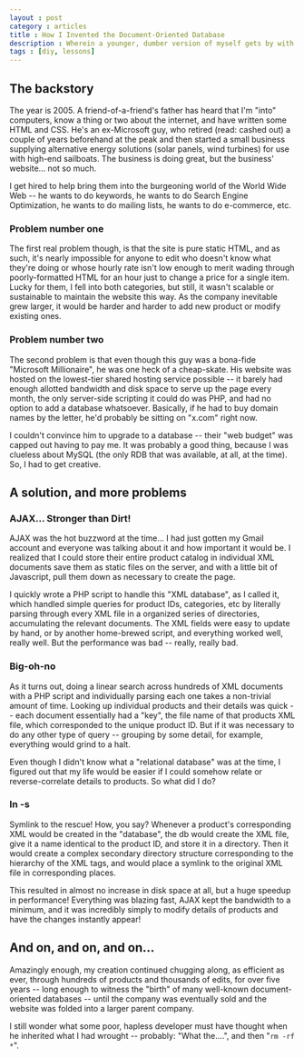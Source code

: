 ```yaml
---
layout : post
category : articles
title : How I Invented the Document-Oriented Database
description : Wherein a younger, dumber version of myself gets by with the tools I'm given to reinvent the wheel without ever having seen the wagon.
tags : [diy, lessons]
---
```


## The backstory

The year is 2005. A friend-of-a-friend's father has heard that I'm "into"
computers, know a thing or two about the internet, and have written some HTML
and CSS. He's an ex-Microsoft guy, who retired (read: cashed out) a couple of
years beforehand at the peak and then started a small business supplying
alternative energy solutions (solar panels, wind turbines) for use with
high-end sailboats. The business is doing great, but the business' website...
not so much.

I get hired to help bring them into the burgeoning world of the World Wide Web
-- he wants to do keywords, he wants to do Search Engine Optimization, he wants
to do mailing lists, he wants to do e-commerce, etc.

### Problem number one
The first real problem though, is that the site is pure static HTML, and as
such, it's nearly impossible for anyone to edit who doesn't know what they're
doing or whose hourly rate isn't low enough to merit wading through
poorly-formatted HTML for an hour just to change a price for a single item.
Lucky for them, I fell into both categories, but still, it wasn't scalable or
sustainable to maintain the website this way. As the company inevitable grew
larger, it would be harder and harder to add new product or modify existing
ones.

### Problem number two
The second problem is that even though this guy was a bona-fide "Microsoft
Millionaire", he was one heck of a cheap-skate. His website was hosted on the
lowest-tier shared hosting service possible -- it barely had enough allotted
bandwidth and disk space to serve up the page every month, the only server-side
scripting it could do was PHP, and had no option to add a database whatsoever.
Basically, if he had to buy domain names by the letter, he'd probably be
sitting on "x.com" right now.

I couldn't convince him to upgrade to a database -- their "web budget" was
capped out having to pay me. It was probably a good thing, because I was
clueless about MySQL (the only RDB that was available, at all, at the time).
So, I had to get creative.

## A solution, and more problems

### AJAX... Stronger than Dirt!
AJAX was the hot buzzword at the time... I had just gotten my Gmail account and
everyone was talking about it and how important it would be. I realized that I
could store their entire product catalog in individual XML documents save them
as static files on the server, and with a little bit of Javascript, pull them
down as necessary to create the page.

I quickly wrote a PHP script to handle this "XML database", as I called it,
which handled simple queries for product IDs, categories, etc by literally
parsing through every XML file in a organized series of directories,
accumulating the relevant documents. The XML fields were easy to update by
hand, or by another home-brewed script, and everything worked well, really
well. But the performance was bad -- really, really bad.

### Big-oh-no
As it turns out, doing a linear search across hundreds of XML documents with a
PHP script and individually parsing each one takes a non-trivial amount of
time. Looking up individual products and their details was quick -- each
document essentially had a "key", the file name of that products XML file,
which corresponded to the unique product ID. But if it was necessary to do any
other type of query -- grouping by some detail, for example, everything would
grind to a halt.

Even though I didn't know what a "relational database" was at the time, I
figured out that my life would be easier if I could somehow relate or
reverse-correlate details to products. So what did I do?

### ln -s
Symlink to the rescue! How, you say? Whenever a product's corresponding XML
would be created in the "database", the db would create the XML file, give it a
name identical to the product ID, and store it in a directory. Then it would
create a complex secondary directory structure corresponding to the hierarchy
of the XML tags, and would place a symlink to the original XML file in
corresponding places.

This resulted in almost no increase in disk space at all, but a huge speedup in
performance! Everything was blazing fast, AJAX kept the bandwidth to a minimum,
and it was incredibly simply to modify details of products and have the changes
instantly appear!

## And on, and on, and on...
Amazingly enough, my creation continued chugging along, as efficient as ever,
through hundreds of products and thousands of edits, for over five years --
long enough to witness the "birth" of many well-known document-oriented
databases -- until the company was eventually sold and the website was folded
into a larger parent company.

I still wonder what some poor, hapless developer must have thought when he
inherited what I had wrought -- probably: "What the....", and then "`rm
-rf *`".
